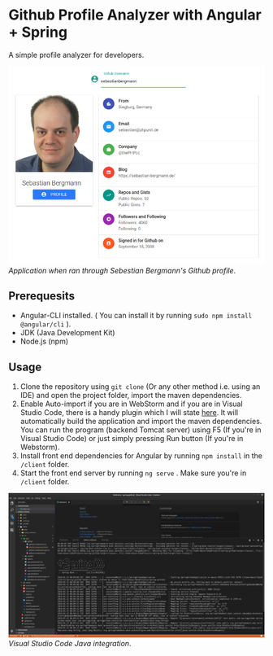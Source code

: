 # Github Profile Analyzer with Angular + Spring

A simple profile analyzer for developers.

![Application Screenshot](doc/screenshots/3.png)
_Application when ran through Sebestian Bergmann's Github profile_.

## Prerequesits

* Angular-CLI installed. ( You can install it by running ``sudo npm install @angular/cli`` ).
* JDK (Java Development Kit)
* Node.js  (npm)

## Usage

1. Clone the repository using `git clone` (Or any other method i.e. using an IDE) and open the project folder, import the maven dependencies.
2. Enable Auto-import if you are in WebStorm and if you are in Visual Studio Code, there is a handy plugin which I will state [here](https://marketplace.visualstudio.com/items?itemName=georgewfraser.vscode-javac). It will automatically build the application and import the maven dependencies. You can run the program (backend Tomcat server) using F5 (If you're in Visual Studio Code) or just simply pressing Run button (If you're in Webstorm).
3. Install front end dependencies for Angular by running `npm install` in the `/client` folder.
4. Start the front end server by running `ng serve` . Make sure you're in `/client` folder.

![Java Toolkit for vscode](doc/screenshots/4.png)
_Visual Studio Code Java integration_.


